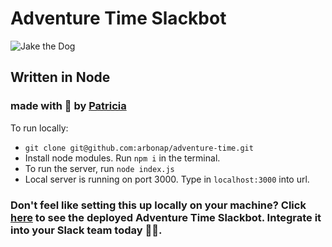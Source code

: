 # Adventure Time Slackbot
![Jake the Dog](http://gph.is/2cEloWE)
## Written in Node
### made with 💜 by [Patricia](http://www.twitter.com/patricia_arbona)

To run locally:
- `git clone git@github.com:arbonap/adventure-time.git`
- Install node modules. Run `npm i` in the terminal.
- To run the server, run `node index.js`
- Local server is running on port 3000. Type in `localhost:3000` into url.

### Don't feel like setting this up locally on your machine? Click [here](www.patriciaarbona.com/adventure-time) to see the deployed Adventure Time Slackbot. Integrate it into your Slack team today 👌🏼.
